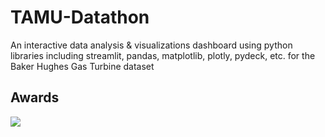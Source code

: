 # TAMU-Datathon
An interactive data analysis & visualizations dashboard using python libraries including streamlit, pandas, matplotlib, plotly, pydeck, etc. for the Baker Hughes Gas Turbine dataset

<h2>Awards</h2>
<img src="https://i.imgur.com/2BXo5B4.jpg" />
